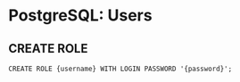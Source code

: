 # PostgreSQL: Users
## CREATE ROLE
```postgresql
CREATE ROLE {username} WITH LOGIN PASSWORD '{password}';
```

